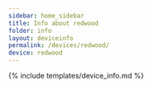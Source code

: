 ```yaml
---
sidebar: home_sidebar
title: Info about redwood
folder: info
layout: deviceinfo
permalink: /devices/redwood/
device: redwood
---
```

{% include templates/device_info.md %}
